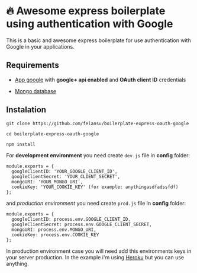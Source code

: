 # :fire: Awesome express boilerplate using authentication with Google
This is a basic and awesome express boilerplate for use authentication with Google in your applications.

## Requirements
- [App google](https://console.developers.google.com/) with **google+ api enabled** and **OAuth client ID** credentials

- [Mongo database](https://mlab.com)


## Instalation

```
git clone https://github.com/felansu/boilerplate-express-oauth-google

cd boilerplate-express-oauth-google

npm install
```

For **development environment** you need create `dev.js` file in **config** folder:
```
module.exports = {
  googleClientID: 'YOUR_GOOGLE_CLIENT_ID',
  googleClientSecret: 'YOUR_CLIENT_SECRET',
  mongoURI: 'YOUR_MONGO_URI',
  cookieKey: 'YOUR_COOKIE_KEY' (for example: anythingasdfadssfdf)
};
```

and *production environment* you need create `prod.js` file in **config** folder:
```
module.exports = {
  googleClientID: process.env.GOOGLE_CLIENT_ID,
  googleClientSecret: process.env.GOOGLE_CLIENT_SECRET,
  mongoURI: process.env.MONGO_URI,
  cookieKey: process.env.COOKIE_KEY
};
```

In production environment case you will need add this environments keys in your server production. In the example i'm using [Heroku](https://www.heroku.com) but you can use anything.
